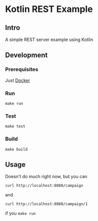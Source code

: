 # Kotlin REST Example
## Intro
A simple REST server example using Kotlin

## Development
### Prerequisites
Just [Docker](https://www.docker.com)
### Run
`make run`

### Test
`make test`

### Build
`make build`

## Usage
Doesn't do much right now, but you can

`curl http://localhost:8080/campaign`

and

`curl http://localhost:8080/campaign/1`

if you `make run`
